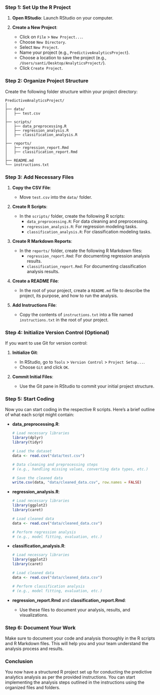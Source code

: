 ### Step 1: Set Up the R Project

1. **Open RStudio**: Launch RStudio on your computer.

2. **Create a New Project**:
   - Click on `File` > `New Project...`.
   - Choose `New Directory`.
   - Select `New Project`.
   - Name your project (e.g., `PredictiveAnalyticsProject`).
   - Choose a location to save the project (e.g., `/Users/santi/Desktop/AnalyticsProject/`).
   - Click `Create Project`.

### Step 2: Organize Project Structure

Create the following folder structure within your project directory:

```
PredictiveAnalyticsProject/
│
├── data/
│   ├── test.csv
│
├── scripts/
│   ├── data_preprocessing.R
│   ├── regression_analysis.R
│   ├── classification_analysis.R
│
├── reports/
│   ├── regression_report.Rmd
│   ├── classification_report.Rmd
│
├── README.md
└── instructions.txt
```

### Step 3: Add Necessary Files

1. **Copy the CSV File**:
   - Move `test.csv` into the `data/` folder.

2. **Create R Scripts**:
   - In the `scripts/` folder, create the following R scripts:
     - `data_preprocessing.R`: For data cleaning and preprocessing.
     - `regression_analysis.R`: For regression modeling tasks.
     - `classification_analysis.R`: For classification modeling tasks.

3. **Create R Markdown Reports**:
   - In the `reports/` folder, create the following R Markdown files:
     - `regression_report.Rmd`: For documenting regression analysis results.
     - `classification_report.Rmd`: For documenting classification analysis results.

4. **Create a README File**:
   - In the root of your project, create a `README.md` file to describe the project, its purpose, and how to run the analysis.

5. **Add Instructions File**:
   - Copy the contents of `instructions.txt` into a file named `instructions.txt` in the root of your project.

### Step 4: Initialize Version Control (Optional)

If you want to use Git for version control:

1. **Initialize Git**:
   - In RStudio, go to `Tools` > `Version Control` > `Project Setup...`.
   - Choose `Git` and click `OK`.

2. **Commit Initial Files**:
   - Use the Git pane in RStudio to commit your initial project structure.

### Step 5: Start Coding

Now you can start coding in the respective R scripts. Here’s a brief outline of what each script might contain:

- **data_preprocessing.R**:
  ```r
  # Load necessary libraries
  library(dplyr)
  library(tidyr)

  # Load the dataset
  data <- read.csv("data/test.csv")

  # Data cleaning and preprocessing steps
  # (e.g., handling missing values, converting data types, etc.)

  # Save the cleaned data
  write.csv(data, "data/cleaned_data.csv", row.names = FALSE)
  ```

- **regression_analysis.R**:
  ```r
  # Load necessary libraries
  library(ggplot2)
  library(caret)

  # Load cleaned data
  data <- read.csv("data/cleaned_data.csv")

  # Perform regression analysis
  # (e.g., model fitting, evaluation, etc.)
  ```

- **classification_analysis.R**:
  ```r
  # Load necessary libraries
  library(ggplot2)
  library(caret)

  # Load cleaned data
  data <- read.csv("data/cleaned_data.csv")

  # Perform classification analysis
  # (e.g., model fitting, evaluation, etc.)
  ```

- **regression_report.Rmd** and **classification_report.Rmd**:
  - Use these files to document your analysis, results, and visualizations.

### Step 6: Document Your Work

Make sure to document your code and analysis thoroughly in the R scripts and R Markdown files. This will help you and your team understand the analysis process and results.

### Conclusion

You now have a structured R project set up for conducting the predictive analytics analysis as per the provided instructions. You can start implementing the analysis steps outlined in the instructions using the organized files and folders.